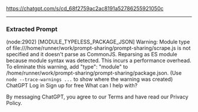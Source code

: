 https://chatgpt.com/s/cd_68f2759ac2ac8191a52786255921050c


---

### Extracted Prompt
(node:2902) [MODULE_TYPELESS_PACKAGE_JSON] Warning: Module type of file:///home/runner/work/prompt-sharing/prompt-sharing/scrape.js is not specified and it doesn't parse as CommonJS.
Reparsing as ES module because module syntax was detected. This incurs a performance overhead.
To eliminate this warning, add "type": "module" to /home/runner/work/prompt-sharing/prompt-sharing/package.json.
(Use `node --trace-warnings ...` to show where the warning was created)
ChatGPT
Log in
Sign up for free
What can I help with?

By messaging ChatGPT, you agree to our Terms and have read our Privacy Policy.
